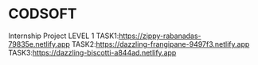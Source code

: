# CODSOFT
Internship Project
LEVEL 1 
TASK1:https://zippy-rabanadas-79835e.netlify.app 
TASK2:https://dazzling-frangipane-9497f3.netlify.app 
TASK3:https://dazzling-biscotti-a844ad.netlify.app
